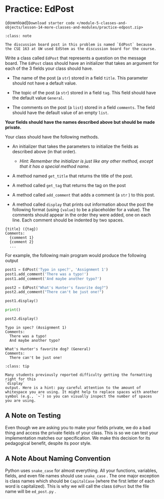 # <i class="fas fa-laptop fa-fw"></i> Practice: EdPost

{download}`Download starter code </module-5-classes-and-objects/lesson-14-more-classes-and-modules/practice-edpost.zip>`

```{admonition} Note
:class: note

The discussion board post in this problem is named `EdPost` because the CSE 163 at UW used EdStem as the discussion board for the course.

```

Write a class called `EdPost` that represents a question on the message board. The `EdPost` class should have an initializer that takes an argument for each of the 3 fields your class should have.

- The name of the post (a `str`) stored in a field `title`. This parameter should not have a default value.

- The topic of the post (a `str`) stored in a field `tag`. This field should have the default value `General`.

- The comments on the post (a `list`) stored in a field `comments`. The field should have the default value of an empty `list`.

**Your fields should have the names described above but should be made private.**

Your class should have the following methods.

- An initializer that takes the parameters to initialize the fields as described above (in that order).

  - _Hint: Remember the initializer is just like any other method, except that it has a special method name._

- A method named `get_title` that returns the title of the post.

- A method called `get_tag` that returns the tag on the post

- A method called `add_comment` that adds a comment (a `str` ) to this post.

- A method called `display` that prints out information about the post the following format (using `{value}` to be a placeholder for a value). The comments should appear in the order they were added, one on each line. Each comment should be indented by two spaces.

```text
{title} ({tag})
Comments:
  {comment 1}
  {comment 2}
  ...
```

For example, the following main program would produce the following output

```python
post1 = EdPost('Typo in spec?', 'Assignment 1')
post1.add_comment('There was a typo!')
post1.add_comment('And maybe another typo?')

post2 = EdPost("What's Hunter's favorite dog?")
post2.add_comment("There can't be just one!")

post1.display()

print()

post2.display()
```

```text
Typo in spec? (Assignment 1)
Comments:
  There was a typo!
  And maybe another typo?

What's Hunter's favorite dog? (General)
Comments:
  There can't be just one!

```

```{admonition} Tip
:class: tip

Many students previously reported difficulty getting the formatting right for this
`display`
output. Here is a hint: pay careful attention to the amount of whitespace you are using. It might help to replace spaces with another symbol (e.g., `~`) so you can visually inspect the number of spaces you are using.

```

## A Note on Testing

Even though we are asking you to make your fields private, we do a bad thing and access the private fields of your class. This is so we can test your implementation matches our specification. We make this decision for its pedagogical benefit, despite its poor style.

## A Note About Naming Convention

Python uses `snake_case` for almost everything. All your functions, variables, fields, and even file names should use `snake_case` . The one major exception is class names which should be `CapitalCase` (where the first letter of each word is capitalized). This is why we will call the class `EdPost` but the file name will be `ed_post.py` .
